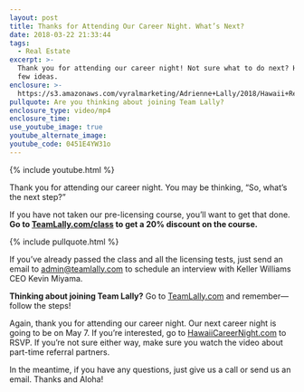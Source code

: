 ```yaml
---
layout: post
title: Thanks for Attending Our Career Night. What’s Next?
date: 2018-03-22 21:33:44
tags:
  - Real Estate
excerpt: >-
  Thank you for attending our career night! Not sure what to do next? Here are a
  few ideas.
enclosure: >-
  https://s3.amazonaws.com/vyralmarketing/Adrienne+Lally/2018/Hawaii+Real+Estate+Agents-+Attended+Career+Night+-+Now+What%2521.mp4
pullquote: Are you thinking about joining Team Lally?
enclosure_type: video/mp4
enclosure_time:
use_youtube_image: true
youtube_alternate_image:
youtube_code: 0451E4YW31o
---
```


{% include youtube.html %}

Thank you for attending our career night. You may be thinking, “So, what’s the next step?”&nbsp;

If you have not taken our pre-licensing course, you’ll want to get that done. **Go to [TeamLally.com/class](http://my-referral.link/AbeLeeSeminars/69s6r) to get a 20% discount on the course.&nbsp;**

{% include pullquote.html %}

If you’ve already passed the class and all the licensing tests, just send an email to [admin@teamlally.com](javascript:void(location.href='mailto:'+String.fromCharCode(97,100,109,105,110,64,116,101,97,109,108,97,108,108,121,46,99,111,109))) to schedule an interview with Keller Williams CEO Kevin Miyama.&nbsp;

**Thinking about joining Team Lally?** Go to [TeamLally.com](https://www.teamlally.com/)&nbsp;and remember—follow the steps! &nbsp;

Again, thank you for attending our career night. Our next career night is going to be on May 7. If you’re interested, go to&nbsp;[HawaiiCareerNight.com](https://www.teamlally.com/career-night.php)&nbsp;to RSVP. If you’re not sure either way, make sure you watch the video about part-time referral partners.&nbsp;

In the meantime, if you have any questions, just give us a call or send us an email. Thanks and Aloha!